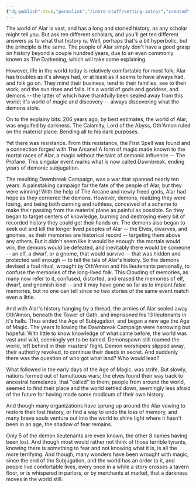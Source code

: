```yaml
---
{"dg-publish":true,"permalink":"/intro-stuff/setting-intro/","created":"2024-10-03T10:26:48.518-07:00","updated":"2024-10-05T21:07:16.000-07:00"}
---
```



The world of Alar is vast, and has a long and storied history, as any scholar might tell you. But ask ten different scholars, and you'll get ten different answers as to what that history is. Well, perhaps that's a bit hyperbolic, but the principle is the same. The people of Alar simply don't have a good grasp on history beyond a couple hundred years, due to an even commonly known as The Darkening, which will take some explaining.

However, life in the world today is relatively comfortable for most folk; Alar has troubles as it's always had, or at least as it seems to have always had, and folk go on. They mind their business, tend to their families, see to their work, and the sun rises and falls. It's a world of gods and goddess, and demons -- the latter of which have thankfully been sealed away from this world; it's world of magic and discovery -- always discovering what the demons stole.

On to the explainy bits: 206 years ago, by best estimates, the world of Alar, was engulfed by darkness. The Calamity, Lord of the Abyss, Oth'Amon ruled on the material plane. Bending all to his dark purposes. 

Yet there was resistance. From this resistance, the First Spell was found and a connection forged with The Arcane! A form of magic made known to the mortal races of Alar, a magic without the taint of demonic influence -- The Profane. This singular event marks what is now called Dawnbreak, ending years of demonic subjugation. 

The resulting Dawnbreak Campaign, was a war that spanned nearly ten years. A painstaking campaign for the fate of the people of Alar, but they were winning! With the help of The Arcane and newly freed gods, Alar had hope as they cornered the demons. However, demons, realizing they were losing, and being both cunning and ruthless, conceived of a scheme to make their passing from the material plane as painful as possible. So they began to target centers of knowledge, burning and destroying every bit of recorded history they could get their hands on. The demons also began to seek out and kill the longer lived peoples of Alar -- the Elves, dwarves, and gnomes, as their memories are historical record -- targeting them above any others. But it didn't seem like it would be enough: the mortals would win, the demons would be defeated, and inevitably there would be someone -- an elf, a dwarf, or a gnome, that would survive -- that was hidden and protected well enough -- to tell the tale of Alar's history. So the demons devised a foul ritual, wrought by Oth'Amon and his lieutenants personally, to confuse the memories of the long-lived folk. This Clouding of memories, as many now refer to it, confused, distorted, and erased the memories of elf, dwarf, and gnomish kind -- and it may have gone so far as to implant false memories, but no one can tell since no two stories of the same event match even a little. 

And with Alar's history hanging by a thread, the armies of Alar sealed away Oth'Amon, beneath the Tower of Gath, and imprisoned his 13 lieutenants in it's halls. Thus ended the Age of Subjugation, and began a new age the Age of Magic. The years following the Dawnbreak Campaign were harrowing but hopeful. With little to know knowledge of what came before, the world was vast and wild, seemingly yet to be tamed. Demonspawn still roamed the world, left behind in their masters' flight. Demon worshipers slipped away, their authority revoked, to continue their deeds in secret. And suddenly there was the question of who got what land? Who would lead?

What followed in the early days of the Age of Magic, was strife. But slowly, nations formed out of tumultuous wars; the elves found their way back to ancestral homelands, that "called" to them; people from around the world, seemed to find their place and the world settled down, seemingly less afraid of the future for having made some modicum of their own history. 

And though many organizations have sprung up around the Alar vowing to restore their lost history, or find a way to undo the loss of memory, and many brave souls venture out into the world to shine light where it hasn't been in an age, the shadow of fear remains. 

Only 5 of the demon lieutenants are even known, the other 8 names having been lost. And though most would rather not think of those terrible tyrants, knowing there is something to fear and not knowing what it is, is all the more terrifying. And though, many wonders have been wrought with magic, since the end of the Subjugation, and the world has an order to it, and people live comfortable lives, every once in a while a story crosses a tavern floor, or is whispered in parlors, or by merchants at market, that a darkness moves in the world still. 